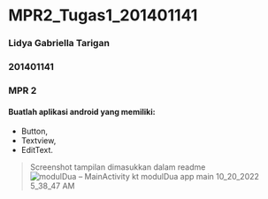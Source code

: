 # MPR2_Tugas1_201401141
### Lidya Gabriella Tarigan
### 201401141
### MPR 2

#### Buatlah aplikasi android yang memiliki: 
- Button, 
- Textview, 
- EditText.

> Screenshot tampilan dimasukkan dalam readme![modulDua – MainActivity kt  modulDua app main  10_20_2022 5_38_47 AM](https://user-images.githubusercontent.com/86070778/196818987-64c0b381-847f-4ad2-ac70-6f7f7ead1887.png)
